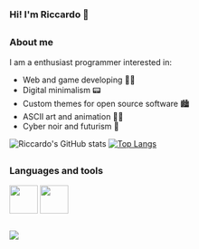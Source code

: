 ### Hi! I'm Riccardo  👋

##
### About me

I am a enthusiast programmer interested in:

- Web and game developing :man_technologist:
- Digital minimalism :pager:
- Custom themes for open source software 🏙️
- ASCII art and animation :man_artist:
- Cyber noir and futurism :8ball:

![Riccardo's GitHub stats](https://github-readme-stats.vercel.app/api?username=RiccardoSilva42&show_icons=true&theme=dark&include_all_comits=true&count_private=true)
[![Top Langs](https://github-readme-stats.vercel.app/api/top-langs/?username=RiccardoSilva42&layout=pie)](https://github.com/anuraghazra/github-readme-stats) 

##
### Languages and tools

<div>
<img align="center" height="50" widht="60" src="https://cdn.jsdelivr.net/gh/devicons/devicon/icons/html5/html5-original-wordmark.svg" />
<img align="center" height="50" widht="60" src="https://cdn.jsdelivr.net/gh/devicons/devicon/icons/css3/css3-original-wordmark.svg" />
</div>   

##

<img src="https://cdn.discordapp.com/attachments/766063443068321832/1185389473752678400/IMG_6C0791D334EA_1_1.jpeg?ex=658f6efa&is=657cf9fa&hm=b09a7e47dbb7bf03d81a6aa8bec9cd181189e4f50e40ca633ad1d14503771274&">

